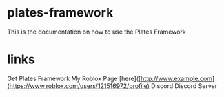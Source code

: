 # plates-framework
This is the documentation on how to use the Plates Framework

# links
Get Plates Framework
My Roblox Page [here]([http://www.example.com](https://www.roblox.com/users/121516972/profile)
Discord
Discord Server


